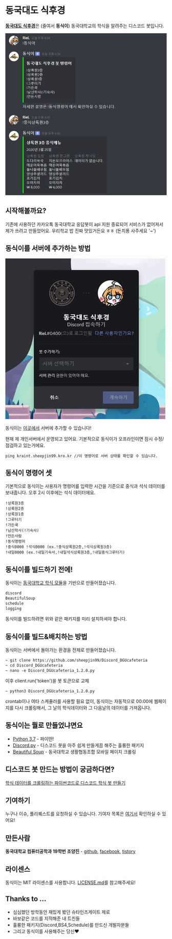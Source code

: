# 동국대도 식후경

[**동국대도 식후경**](https://discordapp.com/oauth2/authorize?client_id=686581468901802035&permissions=67584&scope=bot)은 (줄여서 **동식이**) 동국대학교의 학식을 알려주는 디스코드 봇입니다.

![sample.png](./images/sample.png)

## 시작해볼까요?

기존에 사용하던 카카오톡 동국대학교 응답봇이 api 지원 종료되어 서비스가 없어져서 제가 쓰려고 만들었어요. 우리학교 밥 진짜 맛있거든요 ㅎㅎ (돈치퐁 사주세요 '~')

## 동식이를 서버에 추가하는 방법

![addtoserver.png](./images/addtoserver.png)

동식이는 [이곳에서](https://discordapp.com/oauth2/authorize?client_id=686581468901802035&permissions=67584&scope=bot) 서버에 추가할 수 있습니다!

현재 제 개인서버에서 운영되고 있어요.
기본적으로 동식이가 오프라인이면 잠시 수정/점검하고 있는거에요.
```
ping kraint.sheepjin99.kro.kr //이 명령어로 서버 상태를 확인할 수 있습니다.
```

## 동식이 명령어 셋

기본적으로 동식이는 사용자가 명령어를 입력한 시간을 기준으로 중식과 석식 데이터를 보내줍니다. 오후 2시 이후에는 석식 데이터에요.

```
!상록원3층
!상록원2층
!상록원1층
!그루터기
!가든쿡
!남산학사(!기숙사)
!만든사람
!동식명령어 
!중식0000 !석식0000 (ex.!중식상록원2층,!석식상록원3층)
!내일0000 (ex.!내일기숙사,!내일석식상록원3층,!내일중식그루터기)
```

## 동식이를 빌드하기 전에!

동식이는 [동국대학교 학식 모듈](https://github.com/sheepjin99/DonggukCafeteria)을 기반으로 만들어졌습니다.  

```
discord
BeautifulSoup
schedule
logging
```
동식이를 빌드하려면 위와 같은 패키지를 미리 설치하셔야 합니다.

## 동식이를 빌드&배치하는 방법

동식이는 서버에서 돌아가는 환경을 전제로 만들어졌습니다.

```
~ git clone https://github.com/sheepjin99/Discord_DGUcafeteria
~ cd Discord_DGUcafeteria
~ nano -e Discord_DGUcafeteria_1.2.0.py
```
이후 client.run('token')을 봇 토큰으로 교체
```
~ python3 Discord_DGUcafeteria_1.2.0.py
```

crontab이나 여타 스케쥴러를 사용할 필요 없이, 동식이는 자동적으로 00:00에 웹페이지를 다시 크롤링해서, 그 날의 학식데이터와 그 다음날의 데이터를 가져옵니다.

## 동식이는 뭘로 만들었냐면요

* [Python 3.7](https://www.python.org/) - 파이떤!
* [Discord.py](https://github.com/Rapptz/discord.py) - 디스코드 봇을 아주 쉽게 만들게끔 해주는 훌륭한 패키지
* [Beautiful Soup](https://www.crummy.com/software/BeautifulSoup/bs4/doc/) - 동국대학교 생활협동조합 모바일 페이지 크롤링

## 디스코드 봇 만드는 방법이 궁금하다면?

[학식 데이터를 크롤링하는 파이썬코드로 디스코드 학식 봇 만들기](https://sheepjin99.tistory.com/21)

## 기여하기

누구나 이슈, 풀리퀘스트를 요청하실 수 있습니다.
기여자 목록은 [여기서](https://github.com/sheepjin99/Discord_DGUcafeteria/graphs/contributors) 확인하실 수 있어요!

## 만든사람

**동국대학교 컴퓨터공학과 19학번 조양진** - [github](https://github.com/sheepjin99), [facebook](https://www.facebook.com/profile.php?id=100014648160911), [tistory](https://sheepjin99.tistory.com/)

## 라이센스

동식이는 MIT 라이센스를 사용합니다. [LICENSE.md](LICENSE.md)를 참고해주세요! 

## Thanks to ...

* 심심했던 방학동안 재밌게 봤던 슈타인즈게이트 제로
* 바보같은 코드를 지적해준 내 트친들
* 훌륭한 패키지(Discord,BS4,Schedule)를 만드신 개발자분들
* 그리고 동식이를 사용해주는 당신♥
